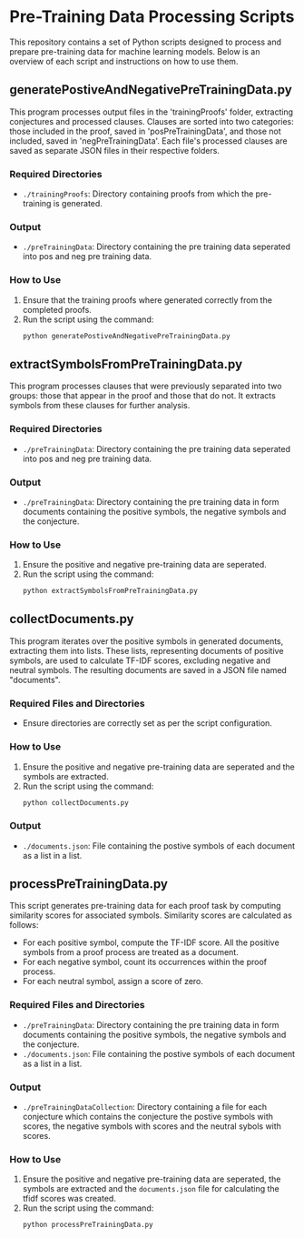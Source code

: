 # Pre-Training Data Processing Scripts

This repository contains a set of Python scripts designed to process and prepare pre-training data for machine learning models. Below is an overview of each script and instructions on how to use them.

## generatePostiveAndNegativePreTrainingData.py

This program processes output files in the 'trainingProofs' folder, extracting conjectures and processed clauses. Clauses are sorted into two categories: those included in the proof, saved in 'posPreTrainingData', and those not included, saved in 'negPreTrainingData'. Each file's processed clauses are saved as separate JSON files in their respective folders.

### Required Directories
- `./trainingProofs`: Directory containing proofs from which the pre-training is generated.

### Output
- `./preTrainingData`: Directory containing the pre training data seperated into pos and neg pre training data.

### How to Use
1. Ensure that the training proofs where generated correctly from the completed proofs.
2. Run the script using the command:
    ```sh
    python generatePostiveAndNegativePreTrainingData.py
    ```

## extractSymbolsFromPreTrainingData.py

This program processes clauses that were previously separated into two groups: those that appear in the proof and those that do not. It extracts symbols from these clauses for further analysis.

### Required Directories
- `./preTrainingData`: Directory containing the pre training data seperated into pos and neg pre training data.

### Output
- `./preTrainingData`: Directory containing the pre training data in form documents containing the positive symbols, the negative symbols and the conjecture. 

### How to Use
1. Ensure the positive and negative pre-training data are seperated.
2. Run the script using the command:
    ```sh
    python extractSymbolsFromPreTrainingData.py
    ```

## collectDocuments.py

This program iterates over the positive symbols in generated documents, extracting them into lists. These lists, representing documents of positive symbols, are used to calculate TF-IDF scores, excluding negative and neutral symbols. The resulting documents are saved in a JSON file named "documents".

### Required Files and Directories
- Ensure directories are correctly set as per the script configuration.

### How to Use
1. Ensure the positive and negative pre-training data are seperated and the symbols are extracted.
2. Run the script using the command:
    ```sh
    python collectDocuments.py
    ```
    
### Output
- `./documents.json`: File containing the postive symbols of each document as a list in a list. 

## processPreTrainingData.py
This script generates pre-training data for each proof task by computing similarity scores for associated symbols.
Similarity scores are calculated as follows:
- For each positive symbol, compute the TF-IDF score. All the positive symbols from a proof process are treated as a document.
- For each negative symbol, count its occurrences within the proof process.
- For each neutral symbol, assign a score of zero.

### Required Files and Directories
-  `./preTrainingData`: Directory containing the pre training data in form documents containing the positive symbols, the negative symbols and the conjecture. 
-  `./documents.json`: File containing the postive symbols of each document as a list in a list. 

### Output
- `./preTrainingDataCollection`: Directory containing a file for each conjecture which contains the conjecture the postive symbols with scores, the negative symbols with scores and the neutral sybols with scores. 

### How to Use
1. Ensure the positive and negative pre-training data are seperated, the symbols are extracted and the `documents.json` file for calculating the tfidf scores was created.
2. Run the script using the command:
    ```sh
    python processPreTrainingData.py
    ```
